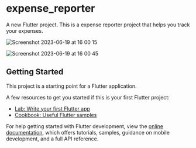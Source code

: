 # expense_reporter

A new Flutter project. This is a expense reporter project that helps you track your expenses.

![Screenshot 2023-06-19 at 16 00 15](https://github.com/vedat73/expense_reporter/assets/32343921/f818c2a4-3fa7-4e3b-a4ad-adb8cf448120)

![Screenshot 2023-06-19 at 16 00 45](https://github.com/vedat73/expense_reporter/assets/32343921/6fb03795-b7a0-4844-b882-f24d1b6b67a6)



## Getting Started

This project is a starting point for a Flutter application.

A few resources to get you started if this is your first Flutter project:

- [Lab: Write your first Flutter app](https://docs.flutter.dev/get-started/codelab)
- [Cookbook: Useful Flutter samples](https://docs.flutter.dev/cookbook)

For help getting started with Flutter development, view the
[online documentation](https://docs.flutter.dev/), which offers tutorials,
samples, guidance on mobile development, and a full API reference.
